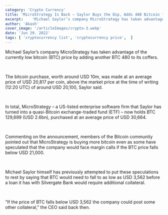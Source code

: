 ```yaml
---
category: 'Crypto Currency' 
title: 'MicroStrategy Is Back – Saylor Buys the Dip, Adds 480 Bitcoin for USD 10M'
excerpt: 	'Michael Saylor’s company MicroStrategy has taken advantage of the currently low bitcoin (BTC) price by adding another BTC 480 to'
author: 'Akash'
cover_image: '/articleImages/crypto-3.webp'
date: 'Jun 29. 2022'
tags: [	'cryptocurrency list', 'cryptocurrency price',  ]
---
```


Michael Saylor’s company MicroStrategy has taken advantage of the currently low bitcoin (BTC) price by adding another BTC 480 to its coffers.

<br/>

The bitcoin purchase, worth around USD 10m, was made at an average price of USD 20,817 per coin, above the market price at the time of writing (12:20 UTC) of around USD 20,100, Saylor said.

<br/>

In total, MicroStrategy – a US-listed enterprise software firm that Saylor has turned into a quasi-Bitcoin exchange-traded fund (ETF) – now holds BTC 129,699 (USD 2.6bn), purchased at an average price of USD 30,664.

<br/>

Commenting on the announcement, members of the Bitcoin community pointed out that MicroStrategy is buying more bitcoin even as some have speculated that the company would face margin calls if the BTC price falls below USD 21,000.

<br/>

Michael Saylor himself has previously attempted to put these speculations to rest by saying that BTC would need to fall to as low as USD 3,562 before a loan it has with Silvergate Bank would require additional collateral.

<br/>

“If the price of BTC falls below USD 3,562 the company could post some other collateral,” the CEO said back then.